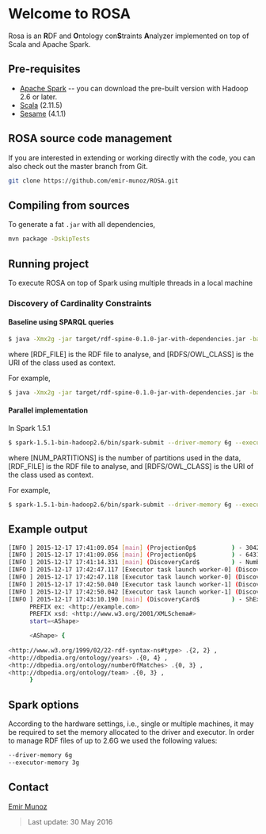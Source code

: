 # Welcome to ROSA

Rosa is an **R**DF and **O**ntology con**S**traints **A**nalyzer implemented on top of Scala and Apache Spark.

## Pre-requisites

- [Apache Spark](http://spark.apache.org/) -- you can download the pre-built version with Hadoop 2.6 or later.
- [Scala](http://www.scala-lang.org/) (2.11.5)
- [Sesame](http://rdf4j.org/) (4.1.1)

## ROSA source code management

If you are interested in extending or working directly with the code, you can also check out the master branch from Git.

```bash
git clone https://github.com/emir-munoz/ROSA.git
```

## Compiling from sources

To generate a fat `.jar` with all dependencies,

```bash
mvn package -DskipTests
```

## Running project

To execute ROSA on top of Spark using multiple threads in a local machine

### Discovery of Cardinality Constraints

#### Baseline using SPARQL queries

```bash
$ java -Xmx2g -jar target/rdf-spine-0.1.0-jar-with-dependencies.jar -baseline  -file [RDF_FILE] -context [RDFS/OWL_CLASS]
```

where [RDF_FILE] is the RDF file to analyse, and [RDFS/OWL_CLASS] is the URI of the class used as context.

For example,

```bash
$ java -Xmx2g -jar target/rdf-spine-0.1.0-jar-with-dependencies.jar -baseline  -file dbpedia-musicalWork/musicalWork.nt.gz -context http://dbpedia.org/ontology/MusicalWork
```

#### Parallel implementation

In Spark 1.5.1

```bash
$ spark-1.5.1-bin-hadoop2.6/bin/spark-submit --driver-memory 6g --executor-memory 3g --class "rdf.spine.discovery.DiscoveryCard" --master local[2] rdf-spine-0.1.0-jar-with-dependencies.jar [NUM_PARTITIONS] [RDF_FILE] [RDF_CLASS]
```

where [NUM_PARTITIONS] is the number of partitions used in the data, [RDF_FILE] is the RDF file to analyse, and [RDFS/OWL_CLASS] is the URI of the class used as context.

For example,

```bash
$ spark-1.5.1-bin-hadoop2.6/bin/spark-submit --driver-memory 6g --executor-memory 3g --class "rdf.spine.discovery.DiscoveryCard" --master local[2] rdf-spine-0.1.0-jar-with-dependencies.jar 2 dbpedia-musicalWork/musicalWork.nt http://dbpedia.org/ontology/MusicalWork
```

## Example output

```bash
[INFO ] 2015-12-17 17:41:09.054 [main] (ProjectionOp$          ) - 3042916 RDF triples found in file 'experiments/dbpedia-careerstation/careerstation.nt.gz'
[INFO ] 2015-12-17 17:41:09.056 [main] (ProjectionOp$          ) - 643162 different subjects found in file 'experiments/dbpedia-careerstation/careerstation.nt.gz'
[INFO ] 2015-12-17 17:41:14.331 [main] (DiscoveryCard$         ) - Number of different subjects: 643162
[INFO ] 2015-12-17 17:42:47.117 [Executor task launch worker-0] (DiscoveryCard$         ) - card({http://dbpedia.org/ontology/numberOfMatches}, http://dbpedia.org/ontology/CareerStation) = (0, 3)
[INFO ] 2015-12-17 17:42:47.118 [Executor task launch worker-0] (DiscoveryCard$         ) - card({http://dbpedia.org/ontology/team}, http://dbpedia.org/ontology/CareerStation) = (0, 3)
[INFO ] 2015-12-17 17:42:50.040 [Executor task launch worker-1] (DiscoveryCard$         ) - card({http://www.w3.org/1999/02/22-rdf-syntax-ns#type}, http://dbpedia.org/ontology/CareerStation) = (2, 2)
[INFO ] 2015-12-17 17:42:50.042 [Executor task launch worker-1] (DiscoveryCard$         ) - card({http://dbpedia.org/ontology/years}, http://dbpedia.org/ontology/CareerStation) = (0, 4)
[INFO ] 2015-12-17 17:43:10.190 [main] (DiscoveryCard$         ) - ShEx shape: 
      PREFIX ex: <http://example.com>
      PREFIX xsd: <http://www.w3.org/2001/XMLSchema#>
      start=<AShape>

      <AShape> {
        
<http://www.w3.org/1999/02/22-rdf-syntax-ns#type> .{2, 2} ,
<http://dbpedia.org/ontology/years> .{0, 4} ,
<http://dbpedia.org/ontology/numberOfMatches> .{0, 3} ,
<http://dbpedia.org/ontology/team> .{0, 3} ,
      }
```

## Spark options

According to the hardware settings, i.e., single or multiple machines, it may be required to set the memory allocated to the driver and executor. In order to  manage RDF files of up to 2.6G we used the following values:

```bash
--driver-memory 6g
--executor-memory 3g
```

## Contact

<i class="fa fa-envelope"></i> [Emir Munoz](http://emunoz.org)

> Last update: 30 May 2016
